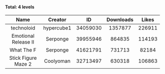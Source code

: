#### Total: 4 levels

| Name | Creator | ID | Downloads | Likes |
|:---:|:---:|:---:|:---:|:---:|
| technoloid | hypercube1 | 34059030 | 1357877 | 226911
| Emotional Release II | Serponge | 39955946 | 864835 | 114193
| What The F | Serponge | 41621791 | 731713 | 82184
| Stick Figure Maze 2 | Coolyoman | 32713497 | 630318 | 106863
